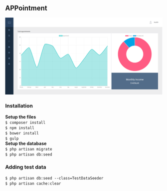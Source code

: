 ## APPointment

![Screenshot](https://github.com/GijsGoudzwaard/APPointment/blob/develop/screenshot.png)

### Installation
**Setup the files**  
`$ composer install`  
`$ npm install`  
`$ bower install`  
`$ gulp`  
**Setup the database**  
`$ php artisan migrate`  
`$ php artisan db:seed`  

### Adding test data
`$ php artisan db:seed --class=TestDataSeeder`  
`$ php artisan cache:clear`